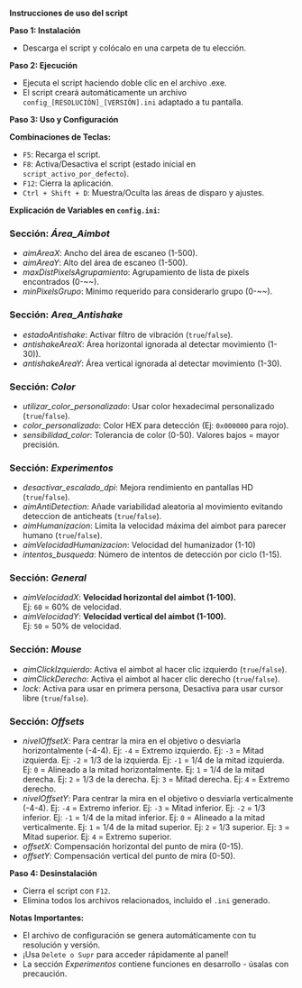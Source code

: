 **Instrucciones de uso del script**

**Paso 1: Instalación**
* Descarga el script y colócalo en una carpeta de tu elección.

**Paso 2: Ejecución**
* Ejecuta el script haciendo doble clic en el archivo .exe.
* El script creará automáticamente un archivo `config_[RESOLUCIÓN]_[VERSIÓN].ini` adaptado a tu pantalla.

**Paso 3: Uso y Configuración**

**Combinaciones de Teclas:**
* `F5`: Recarga el script.
* `F8`: Activa/Desactiva el script (estado inicial en `script_activo_por_defecto`).
* `F12`: Cierra la aplicación.
* `Ctrl + Shift + D`: Muestra/Oculta las áreas de disparo y ajustes.

**Explicación de Variables en `config.ini`:**

### Sección: *Área_Aimbot*
- *aimAreaX*: Ancho del área de escaneo (1-500).
- *aimAreaY*: Alto del área de escaneo (1-500).
- *maxDistPixelsAgrupamiento*: Agrupamiento de lista de pixels encontrados (0-~~).
- *minPixelsGrupo*: Minimo requerido para considerarlo grupo (0-~~).
  
### Sección: *Area_Antishake*
- *estadoAntishake*: Activar filtro de vibración (`true`/`false`).
- *antishakeAreaX*: Área horizontal ignorada al detectar movimiento (1-30)).
- *antishakeAreaY*: Área vertical ignorada al detectar movimiento (1-30).

### Sección: *Color*
- *utilizar_color_personalizado*: Usar color hexadecimal personalizado (`true`/`false`).
- *color_personalizado*: Color HEX para detección (Ej: `0x000000` para rojo).
- *sensibilidad_color*: Tolerancia de color (0-50). Valores bajos = mayor precisión.

### Sección: *Experimentos*
- *desactivar_escalado_dpi*: Mejora rendimiento en pantallas HD (`true`/`false`).
- *aimAntiDetection*: Añade variabilidad aleatoria al movimiento evitando deteccion de anticheats (`true`/`false`).
- *aimHumanizacion*: Limita la velocidad máxima del aimbot para parecer humano (`true`/`false`).
- *aimVelocidadHumanizacion*: Velocidad del humanizador (1-10)
- *intentos_busqueda*: Número de intentos de detección por ciclo (1-15).
  
### Sección: *General*
- *aimVelocidadX*: **Velocidad horizontal del aimbot (1-100).**  
  Ej: `60` = 60% de velocidad.
- *aimVelocidadY*: **Velocidad vertical del aimbot (1-100).**  
  Ej: `50` = 50% de velocidad.

### Sección: *Mouse*
- *aimClickIzquierdo*: Activa el aimbot al hacer clic izquierdo (`true`/`false`).
- *aimClickDerecho*: Activa el aimbot al hacer clic derecho (`true`/`false`).
- *lock*: Activa para usar en primera persona, Desactiva para usar cursor libre (`true`/`false`).
  
### Sección: *Offsets*
- *nivelOffsetX*: Para centrar la mira en el objetivo o desviarla horizontalmente (-4-4).
   Ej: `-4` = Extremo izquierdo.
   Ej: `-3` = Mitad izquierda.
   Ej: `-2` = 1/3 de la izquierda.
   Ej: `-1` = 1/4 de la mitad izquierda.
   Ej: `0` = Alineado a la mitad horizontalmente.
   Ej: `1` = 1/4 de la mitad derecha.
   Ej: `2` = 1/3 de la derecha.
   Ej: `3` = Mitad derecha.
   Ej: `4` = Extremo derecho.
- *nivelOffsetY*: Para centrar la mira en el objetivo o desviarla verticalmente (-4-4).
   Ej: `-4` = Extremo inferior.
   Ej: `-3` = Mitad inferior.
   Ej: `-2` = 1/3 inferior.
   Ej: `-1` = 1/4 de la mitad inferior.
   Ej: `0` = Alineado a la mitad verticalmente.
   Ej: `1` = 1/4 de la mitad superior.
   Ej: `2` = 1/3 superior.
   Ej: `3` = Mitad superior.
   Ej: `4` = Extremo superior.
- *offsetX*: Compensación horizontal del punto de mira (0-15).
- *offsetY*: Compensación vertical del punto de mira (0-50).
  
**Paso 4: Desinstalación**
* Cierra el script con `F12`.
* Elimina todos los archivos relacionados, incluido el `.ini` generado.

**Notas Importantes:**
- El archivo de configuración se genera automáticamente con tu resolución y versión.
- ¡Usa `Delete o Supr` para acceder rápidamente al panel!
- La sección *Experimentos* contiene funciones en desarrollo - úsalas con precaución.
